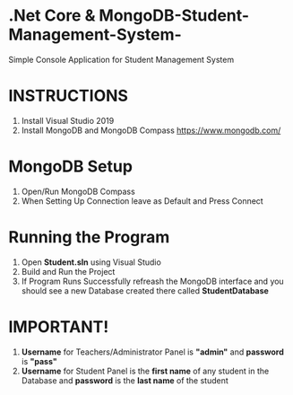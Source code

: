 # .Net Core & MongoDB-Student-Management-System-

Simple Console Application for Student Management System

# INSTRUCTIONS
1. Install Visual Studio 2019
2. Install MongoDB and MongoDB Compass https://www.mongodb.com/

# MongoDB Setup

1.  Open/Run MongoDB Compass
2.  When Setting Up Connection leave as Default and Press Connect

# Running the Program

1. Open **Student.sln** using Visual Studio
2. Build and Run the Project
3. If Program Runs Successfully refreash the MongoDB interface and you should see a new Database created there called **StudentDatabase**

# IMPORTANT!
1. **Username** for Teachers/Administrator Panel is **"admin"** and **password** is **"pass"**
2. **Username** for Student Panel is the **first name** of any student in the Database and **password** is the **last name** of the student
